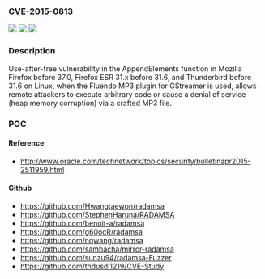 ### [CVE-2015-0813](https://cve.mitre.org/cgi-bin/cvename.cgi?name=CVE-2015-0813)
![](https://img.shields.io/static/v1?label=Product&message=n%2Fa&color=blue)
![](https://img.shields.io/static/v1?label=Version&message=n%2Fa&color=blue)
![](https://img.shields.io/static/v1?label=Vulnerability&message=n%2Fa&color=brighgreen)

### Description

Use-after-free vulnerability in the AppendElements function in Mozilla Firefox before 37.0, Firefox ESR 31.x before 31.6, and Thunderbird before 31.6 on Linux, when the Fluendo MP3 plugin for GStreamer is used, allows remote attackers to execute arbitrary code or cause a denial of service (heap memory corruption) via a crafted MP3 file.

### POC

#### Reference
- http://www.oracle.com/technetwork/topics/security/bulletinapr2015-2511959.html

#### Github
- https://github.com/Hwangtaewon/radamsa
- https://github.com/StephenHaruna/RADAMSA
- https://github.com/benoit-a/radamsa
- https://github.com/g60ocR/radamsa
- https://github.com/nqwang/radamsa
- https://github.com/sambacha/mirror-radamsa
- https://github.com/sunzu94/radamsa-Fuzzer
- https://github.com/thdusdl1219/CVE-Study

